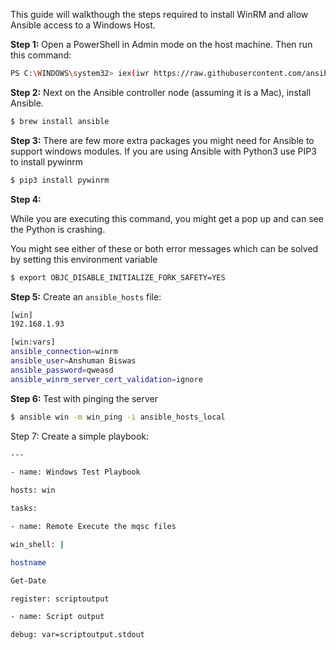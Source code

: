 This guide will walkthough the steps required to install WinRM and allow Ansible access to a Windows Host.

**Step 1:** Open a PowerShell in Admin mode on the host machine. Then run this command:

```bash
PS C:\WINDOWS\system32> iex(iwr https://raw.githubusercontent.com/ansible/ansible/devel/examples/scripts/ConfigureRemotingForAnsible.ps1).Content
```

**Step 2:** Next on the Ansible controller node (assuming it is a Mac), install Ansible.

```bash
$ brew install ansible
```

**Step 3:** There are few more extra packages you might need for Ansible to support windows modules. If you are using Ansible with Python3 use PIP3 to install pywinrm

```bash
$ pip3 install pywinrm
```

**Step 4:**

While you are executing this command, you might get a pop up and can see the Python is crashing.

You might see either of these or both error messages which can be solved by setting this environment variable

```bash
$ export OBJC_DISABLE_INITIALIZE_FORK_SAFETY=YES
```

**Step 5:** Create an `ansible_hosts` file:
```bash
[win]
192.168.1.93

[win:vars]
ansible_connection=winrm
ansible_user=Anshuman Biswas
ansible_password=qweasd
ansible_winrm_server_cert_validation=ignore
```

**Step 6:** Test with pinging the server

```bash
$ ansible win -m win_ping -i ansible_hosts_local
```

Step 7: Create a simple playbook:


```bash
---

- name: Windows Test Playbook

hosts: win

tasks:

- name: Remote Execute the mqsc files

win_shell: |

hostname

Get-Date

register: scriptoutput

- name: Script output

debug: var=scriptoutput.stdout
```